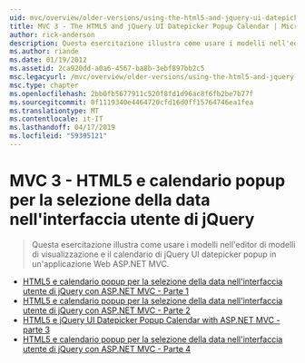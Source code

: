 ```yaml
---
uid: mvc/overview/older-versions/using-the-html5-and-jquery-ui-datepicker-popup-calendar-with-aspnet-mvc/index
title: MVC 3 - The HTML5 and jQuery UI Datepicker Popup Calendar | Microsoft Docs
author: rick-anderson
description: Questa esercitazione illustra come usare i modelli nell'editor di modelli di visualizzazione e il calendario di jQuery UI datepicker popup in un'applicazione Web ASP.NET MVC.
ms.author: riande
ms.date: 01/19/2012
ms.assetid: 2ca920dd-a0a6-4567-ba8b-3ebf897bb2c5
msc.legacyurl: /mvc/overview/older-versions/using-the-html5-and-jquery-ui-datepicker-popup-calendar-with-aspnet-mvc
msc.type: chapter
ms.openlocfilehash: 2bb0fb5677911c520f8fd1d96ac8f6fb2be7b77f
ms.sourcegitcommit: 0f1119340e4464720cfd16d0ff15764746ea1fea
ms.translationtype: MT
ms.contentlocale: it-IT
ms.lasthandoff: 04/17/2019
ms.locfileid: "59395121"
---
```

# <a name="mvc-3---the-html5-and-jquery-ui-datepicker-popup-calendar"></a>MVC 3 - HTML5 e calendario popup per la selezione della data nell'interfaccia utente di jQuery

> Questa esercitazione illustra come usare i modelli nell'editor di modelli di visualizzazione e il calendario di jQuery UI datepicker popup in un'applicazione Web ASP.NET MVC.


- [HTML5 e calendario popup per la selezione della data nell'interfaccia utente di jQuery con ASP.NET MVC - Parte 1](using-the-html5-and-jquery-ui-datepicker-popup-calendar-with-aspnet-mvc-part-1.md)
- [HTML5 e calendario popup per la selezione della data nell'interfaccia utente di jQuery con ASP.NET MVC - Parte 2](using-the-html5-and-jquery-ui-datepicker-popup-calendar-with-aspnet-mvc-part-2.md)
- [HTML5 e jQuery UI Datepicker Popup Calendar with ASP.NET MVC - parte 3](using-the-html5-and-jquery-ui-datepicker-popup-calendar-with-aspnet-mvc-part-3.md)
- [HTML5 e calendario popup per la selezione della data nell'interfaccia utente di jQuery con ASP.NET MVC - Parte 4](using-the-html5-and-jquery-ui-datepicker-popup-calendar-with-aspnet-mvc-part-4.md)
